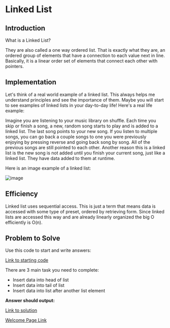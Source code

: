 # Linked List
## Introduction
What is a Linked List?

They are also called a one way ordered list.  That is exactly what they are, an ordered group of elements that have a connection to each value next in line.  Basically, it is a linear order set of elements that connect each other with pointers.
## Implementation
Let's think of a real world example of a linked list.  This always helps me understand principles and see the importance of them.  Maybe you will start to see examples of linked lists in your day-to-day life!  Here's a real life example:

Imagine you are listening to your music library on shuffle.  Each time you skip or finish a song, a new, random song starts to play and is added to a linked list.  The last song points to your new song.  If you listen to multiple songs, you can go back a couple songs to one you were previously enjoying by pressing reverse and going back song by song.  All of the previous songs are still pointed to each other.  Another reason this is a linked list is the new song is not added until you finish your current song, just like a linked list.  They have data added to them at runtime.  

Here is an image example of a linked list:

![image](https://user-images.githubusercontent.com/97404870/178087458-414074c7-791b-4057-b27e-dcc7448bc061.png)


## Efficiency
Linked list uses sequential access.  This is just a term that means data is accessed with some type of preset, ordered by retrieving form.  Since linked lists are accessed this way and are already linearly organized the big O efficiently is O(n).


## Problem to Solve

Use this code to start and write answers:

[Link to starting code](https://github.com/jakesoulier/DataStructuresProj/blob/main/linkedLists.py)

There are 3 main task you need to complete:

* Insert data into head of list
* Insert data into tail of list
* Insert data into list after another list element

**Answer should output:**


[Link to solution](https://github.com/jakesoulier/DataStructuresProj/blob/main/linkedList-solution.py)


[Welcome Page Link](https://github.com/jakesoulier/DataStructuresProj/blob/main/0-welcome.md)

